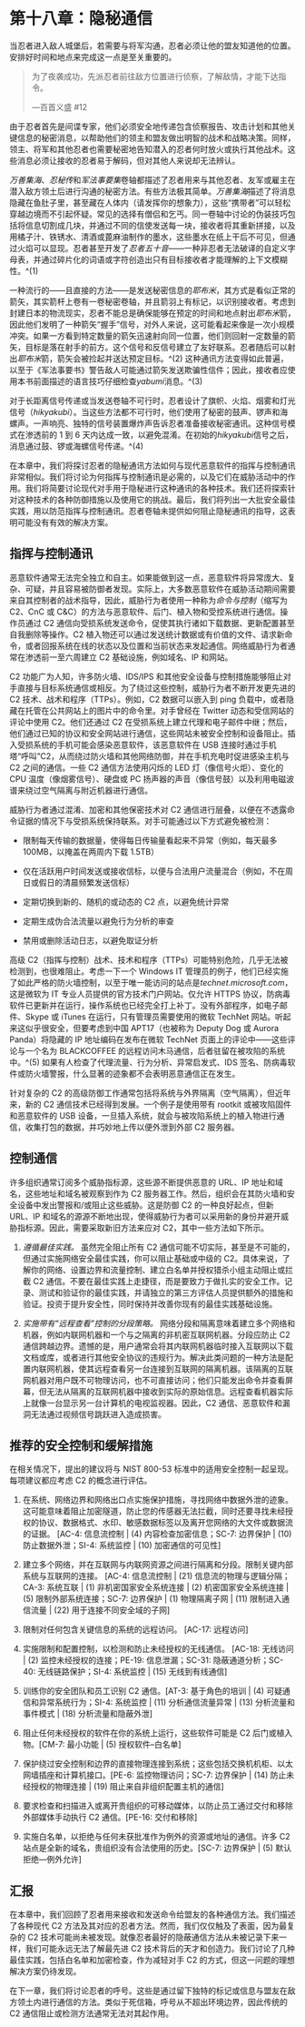 # 第十八章：隐秘通信

当忍者进入敌人城堡后，若需要与将军沟通，忍者必须让他的盟友知道他的位置。安排好时间和地点来完成这一点是至关重要的。

> 为了夜袭成功，先派忍者前往敌方位置进行侦察，了解敌情，才能下达指令。
> 
> —百首义盛 #12

由于忍者首先是间谍专家，他们必须安全地传递包含侦察报告、攻击计划和其他关键信息的秘密消息，以帮助他们的领主和盟友做出明智的战术和战略决策。同样，领主、将军和其他忍者也需要秘密地告知潜入的忍者何时放火或执行其他战术。这些消息必须让接收的忍者易于解码，但对其他人来说却无法辨认。

*万善集海*、*忍秘传*和*军法事要集*卷轴都描述了忍者用来与其他忍者、友军或雇主在潜入敌方领土后进行沟通的秘密方法。有些方法极其简单。*万善集海*描述了将消息隐藏在鱼肚子里，甚至藏在人体内（请发挥你的想象力），这些“携带者”可以轻松穿越边境而不引起怀疑。常见的选择有僧侣和乞丐。同一卷轴中讨论的伪装技巧包括将信息切割成几块，并通过不同的信使发送每一块，接收者将其重新拼接，以及用橘子汁、铁锈水、清酒或蓖麻油制作的墨水，这些墨水在纸上干后不可见，但通过火焰可以显现。忍者甚至开发了*忍者五十音*——一种非忍者无法破译的自定义字母表，并通过碎片化的词语或字符创造出只有目标接收者才能理解的上下文模糊性。^(1)

一种流行的——且直接的方法——是发送秘密信息的*耶布米*，其方式是看似正常的箭矢，其实箭杆上卷有一卷秘密卷轴，并且箭羽上有标记，以识别接收者。考虑到封建日本的物流现实，忍者不能总是确保能够在预定的时间和地点射出*耶布米*箭，因此他们发明了一种箭矢“握手”信号，对外人来说，这可能看起来像是一次小规模冲突。如果一方看到特定数量的箭矢迅速射向同一位置，他们则回射一定数量的箭矢，目标是落在射手的前方。这个信号和反信号建立了友好联系。忍者随后可以射出*耶布米*箭，箭矢会被捡起并送达预定目标。^(2) 这种通讯方法变得如此普遍，以至于《军法事要书》警告敌人可能通过箭矢发送欺骗性信件；因此，接收者应使用本书前面描述的语言技巧仔细检查*yabumi*消息。^(3)

对于长距离信号传递或当发送卷轴不可行时，忍者设计了旗帜、火焰、烟雾和灯光信号（*hikyakubi*）。当这些方法都不可行时，他们使用了秘密的鼓声、锣声和海螺声。一声响亮、独特的信号装置爆炸声告诉忍者准备接收秘密通讯。这种信号模式在渗透前的 1 到 6 天内达成一致，以避免混淆。在初始的*hikyakubi*信号之后，消息通过鼓、锣或海螺信号传递。^(4)

在本章中，我们将探讨忍者的隐秘通讯方法如何与现代恶意软件的指挥与控制通讯非常相似。我们将讨论为何指挥与控制通讯是必需的，以及它们在威胁活动中的作用。我们将简要讨论现代对手用于隐秘进行这种通讯的各种技术。我们还将探索针对这种技术的各种防御措施以及使用它的挑战。最后，我们将列出一大批安全最佳实践，用以防范指挥与控制通讯。忍者卷轴未提供如何阻止隐秘通讯的指导，这表明可能没有有效的解决方案。

## 指挥与控制通讯

恶意软件通常无法完全独立和自主。如果能做到这一点，恶意软件将异常庞大、复杂、可疑，并且容易被防御者发现。实际上，大多数恶意软件在威胁活动期间需要来自其控制者的战术指导，因此，威胁行为者使用一种称为*命令与控制*（缩写为 C2、CnC 或 C&C）的方法与恶意软件、后门、植入物和受控系统进行通信。操作员通过 C2 通信向受损系统发送命令，促使其执行诸如下载数据、更新配置甚至自我删除等操作。C2 植入物还可以通过发送统计数据或有价值的文件、请求新命令，或者回报系统在线的状态以及位置和当前状态来发起通信。网络威胁行为者通常在渗透前一至六周建立 C2 基础设施，例如域名、IP 和网站。

C2 功能广为人知，许多防火墙、IDS/IPS 和其他安全设备与控制措施能够阻止对手直接与目标系统通信或相反。为了绕过这些控制，威胁行为者不断开发更先进的 C2 技术、战术和程序（TTPs）。例如，C2 数据可以嵌入到 ping 负载中，或者隐藏在托管在公共网站上的图片中的命令里。对手曾经在 Twitter 动态和受信网站的评论中使用 C2。他们还通过 C2 在受损系统上建立代理和电子邮件中继；然后，他们通过已知的协议和安全网站进行通信，这些网站未被安全控制和设备阻止。插入受损系统的手机可能会感染恶意软件，该恶意软件在 USB 连接时通过手机塔“呼叫”C2，从而绕过防火墙和其他网络防御，并在手机充电时促进感染主机与 C2 之间的通信。一些 C2 通信方法使用闪烁的 LED 灯（像信号火炬）、变化的 CPU 温度（像烟雾信号）、硬盘或 PC 扬声器的声音（像信号鼓）以及利用电磁波谱来绕过空气隔离与附近机器进行通信。

威胁行为者通过混淆、加密和其他保密技术对 C2 通信进行层叠，以便在不透露命令证据的情况下与受损系统保持联系。对手可能通过以下方式避免被检测：

+   限制每天传输的数据量，使得每日传输量看起来不异常（例如，每天最多 100MB，以掩盖在两周内下载 1.5TB）

+   仅在活跃用户时间发送或接收信标，以便与合法用户流量混合（例如，不在周日或假日的清晨频繁发送信标）

+   定期切换到新的、随机的或动态的 C2 点，以避免统计异常

+   定期生成伪合法流量以避免行为分析的审查

+   禁用或删除活动日志，以避免取证分析

高级 C2（指挥与控制）战术、技术和程序（TTPs）可能特别危险，几乎无法被检测到，也很难阻止。考虑一下一个 Windows IT 管理员的例子，他们已经实施了如此严格的防火墙控制，以至于唯一能访问的站点是*technet.microsoft.com*，这是微软为 IT 专业人员提供的官方技术门户网站。仅允许 HTTPS 协议，防病毒软件已更新并在运行，操作系统也已经完全打上补丁。没有外部程序，如电子邮件、Skype 或 iTunes 在运行，只有管理员需要使用的微软 TechNet 网站。听起来这似乎很安全，但要考虑到中国 APT17（也被称为 Deputy Dog 或 Aurora Panda）将隐藏的 IP 地址编码在发布在微软 TechNet 页面上的评论中——这些评论与一个名为 BLACKCOFFEE 的远程访问木马通信，后者驻留在被攻陷的系统中。^(5) 如果有人检查了代理流量、行为分析、异常启发式、IDS 签名、防病毒软件或防火墙警报，什么显著的迹象都不会表明恶意通信正在发生。

针对复杂的 C2 的高级防御工作通常包括将系统与外界隔离（空气隔离），但近年来，新的 C2 通信技术已经得到发展。一个例子是使用带有 rootkit 或被攻陷固件和恶意软件的 USB 设备，一旦插入系统，就会与被攻陷系统上的植入物进行通信，收集打包的数据，并巧妙地上传以便外泄到外部 C2 服务器。

## 控制通信

许多组织通常订阅多个威胁指标源，这些源不断提供恶意的 URL、IP 地址和域名，这些地址和域名被观察到作为 C2 服务器工作。然后，组织会在其防火墙和安全设备中发出警报和/或阻止这些威胁。这是防御 C2 的一种良好起点，但新 URL、IP 和域名的源源不断地出现，使得威胁行为者可以采用新的身份并避开威胁指标源。因此，需要采取新旧方法来应对 C2，其中一些方法如下所示。

1.  *遵循最佳实践。* 虽然完全阻止所有 C2 通信可能不切实际，甚至是不可能的，但通过实施网络安全最佳实践，你可以阻止基础或中级的 C2。具体来说，了解你的网络、设置边界和流量控制、建立白名单并授权猎杀小组主动阻止或拦截 C2 通信。不要在最佳实践上走捷径，而是要致力于做扎实的安全工作。记录、测试和验证你的最佳实践，并请独立的第三方评估人员提供额外的措施和验证。投资于提升安全性，同时保持并改善你现有的最佳实践基础设施。

1.  *实施带有“远程查看”控制的分段策略。* 网络分段和隔离意味着建立多个网络和机器，例如内联网机器和一个与之隔离的非机密互联网机器。分段应防止 C2 通信跨越边界。遗憾的是，用户通常会将其内联网机器临时接入互联网以下载文档或库，或者进行其他安全协议的违规行为。解决此类问题的一种方法是配置内联网机器，使其远程查看另一台连接到互联网的隔离机器。该隔离的互联网机器对用户既不可物理访问，也不可直接访问；他们只能发出命令并查看屏幕，但无法从隔离的互联网机器中接收到实际的原始信息。远程查看机器实际上就像一台显示另一台计算机的电视监视器。因此，C2 通信、恶意软件和漏洞无法通过视频信号跳跃进入造成损害。

## 推荐的安全控制和缓解措施

在相关情况下，提出的建议将与 NIST 800-53 标准中的适用安全控制一起呈现。每项建议都应考虑 C2 的概念进行评估。

1.  在系统、网络边界和网络出口点实施保护措施，寻找网络中数据外泄的迹象。这可能意味着阻止加密隧道，防止您的传感器无法拦截，同时还要寻找未经授权的协议、数据格式、水印、敏感数据标签以及离开您网络的大文件或数据流的证据。 [AC-4: 信息流控制 | (4) 内容检查加密信息；SC-7: 边界保护 | (10) 防止数据外泄；SI-4: 系统监控 | (10) 加密通信的可见性]

1.  建立多个网络，并在互联网与内联网资源之间进行隔离和分段。限制关键内部系统与互联网的连接。 [AC-4: 信息流控制 | (21) 信息流的物理与逻辑分隔；CA-3: 系统互联 | (1) 非机密国家安全系统连接 | (2) 机密国家安全系统连接 | (5) 限制外部系统连接；SC-7: 边界保护 | (1) 物理隔离子网 | (11) 限制进入通信流量 | (22) 用于连接不同安全域的子网]

1.  限制对任何包含关键信息的系统的远程访问。 [AC-17: 远程访问]

1.  实施限制和配置控制，以检测和防止未经授权的无线通信。 [AC-18: 无线访问 | (2) 监控未经授权的连接；PE-19: 信息泄漏；SC-31: 隐蔽通道分析；SC-40: 无线链路保护；SI-4: 系统监控 | (15) 无线到有线通信]

1.  训练你的安全团队和员工识别 C2 通信。[AT-3: 基于角色的培训 | (4) 可疑通信和异常系统行为；SI-4: 系统监控 | (11) 分析通信流量异常 | (13) 分析流量和事件模式 | (18) 分析流量和隐蔽外泄]

1.  阻止任何未经授权的软件在你的系统上运行，这些软件可能是 C2 后门或植入物。[CM-7: 最小功能 | (5) 授权软件–白名单]

1.  保护绕过安全控制和边界的直接物理连接到系统；这些包括交换机机柜、以太网墙插座和计算机接口。[PE-6: 监控物理访问；SC-7: 边界保护 | (14) 防止未经授权的物理连接 | (19) 阻止来自非组织配置主机的通信]

1.  要求检查和扫描进入或离开贵组织的可移动媒体，以防止员工通过交付和移除外部媒体手动执行 C2 通信。[PE-16: 交付和移除]

1.  实施白名单，以拒绝与任何未获批准作为例外的资源或地址的通信。许多 C2 站点是全新的域名，贵组织没有合法使用的历史。[SC-7: 边界保护 | (5) 默认拒绝—例外允许]

## 汇报

在本章中，我们回顾了忍者用来接收和发送命令给盟友的各种通信方法。我们描述了各种现代 C2 方法及其对应的忍者方法。然而，我们仅仅触及了表面，因为最复杂的 C2 技术可能尚未被发现。就像忍者最好的隐蔽通信方法从未被记录下来一样，我们可能永远无法了解最先进 C2 技术背后的天才和创造力。我们讨论了几种最佳实践，包括白名单和加密检查，作为减轻对手 C2 的方式，但这一问题的理想解决方案仍待发现。

在下一章，我们将讨论忍者的呼号。这些是通过留下独特的标记或信息与盟友在敌方领土内进行通信的方法。类似于死信箱，呼号从不超出环境边界，因此传统的 C2 通信阻止或检测方法通常无法对其起作用。
